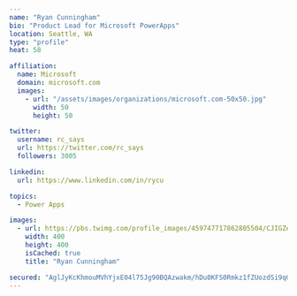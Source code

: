 ```yaml
---
name: "Ryan Cunningham"
bio: "Product Lead for Microsoft PowerApps"
location: Seattle, WA
type: "profile"
heat: 58

affiliation:
  name: Microsoft
  domain: microsoft.com
  images:
    - url: "/assets/images/organizations/microsoft.com-50x50.jpg"
      width: 50
      height: 50

twitter:
  username: rc_says
  url: https://twitter.com/rc_says
  followers: 3005

linkedin:
  url: https://www.linkedin.com/in/rycu

topics:
  - Power Apps

images:
  - url: https://pbs.twimg.com/profile_images/459747717862805504/CJIGZejd_400x400.png
    width: 400
    height: 400
    isCached: true
    title: "Ryan Cunningham"

secured: "AglJyKcKhmouMVhYjxE04l75Jg90BQAzwakm/hDu0KFS0Rmkz1fZUozdSi9qG+gLRJ/cxKNv8q+TiAKWKFgJhzUgP2Z9MMBfdEgiCVjMnZY6N4ojRrk2CRoz7vDRP84QODxKbYVqHJiC/uryfmKotDhV5wjNgtPTFYnLziWBQYd/6QvM+y6gwqI5ZD6td4fw86p3p/AK7kYjxGB6v6Ebg7tdkW7Oz69ggQAEc/otLiLGTne36NYjE0lLCFKA9c6NJNYoywltywt0JHiEX/Uj3gf7M+nhG43SGBJvBNbmnVl6Yw18nvCxI+9j6vHDtR/dgz0xR5CsDrw8IzRaucOtyjaChDLddOKrfn78zmdIn7ouxaZrR5y8IjqU8cThJI0jBu761DQlFoX/p7grlucwLrYvRO054v7TI1JbXWodraE=;Pt2D76mN5IzzPRAbdJTnyQ=="
---
```


